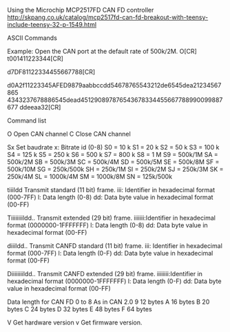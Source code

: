 
Using the Microchip MCP2517FD CAN FD controller
http://skpang.co.uk/catalog/mcp2517fd-can-fd-breakout-with-teensy-include-teensy-32-p-1549.html

ASCII Commands

Example: Open the CAN port at the default rate of 500k/2M. 
O[CR]<br>
t001411223344[CR]

d7DF81122334455667788[CR]

d0A2f11223345AFED9879aabbccdd54678765543212de6545dea21234567865 4343237678886545dead451290897876543678334455667788990099887677 ddeeaa32[CR]


Command list

O Open CAN channel 
C Close CAN channel

Sx Set baudrate
x: Bitrate id (0-8)
S0 = 10 k
S1 = 20 k
S2 = 50 k
S3 = 100 k
S4 = 125 k
S5 = 250 k
S6 = 500 k
S7 = 800 k
S8 = 1 M
S9 = 500k/1M 
SA = 500k/2M 
SB = 500k/3M 
SC = 500k/4M 
SD = 500k/5M 
SE = 500k/8M 
SF = 500k/10M 
SG = 250k/500k 
SH = 250k/1M 
SI = 250k/2M
SJ = 250k/3M
SK = 250k/4M 
SL = 1000k/4M 
SM = 1000k/8M 
SN = 125k/500k     

tiiildd
Transmit standard (11 bit) frame.
iii: Identifier in hexadecimal format (000-7FF)
l: Data length (0-8)
dd: Data byte value in hexadecimal format (00-FF)

Tiiiiiiiildd..
Transmit extended (29 bit) frame.
iiiiiii:Identifier in hexadecimal format (0000000-1FFFFFFF) l: Data length (0-8)
dd: Data byte value in hexadecimal format (00-FF)

diiildd..
Transmit CANFD standard (11 bit) frame.
iii: Identifier in hexadecimal format (000-7FF)
l: Data length (0-F)
dd: Data byte value in hexadecimal format (00-FF)

Diiiiiiiildd..
Transmit CANFD extended (29 bit) frame.
iiiiiiii:Identifier in hexadecimal format (0000000-1FFFFFFF) l: Data length (0-F)
dd: Data byte value in hexadecimal format (00-FF)


Data length for CAN FD
0 to 8   As in CAN 2.0
9  12 bytes
A  16 bytes
B  20 bytes
C  24 bytes
D  32 bytes
E  48 bytes
F  64 bytes


V Get hardware version
v Get firmware version.





